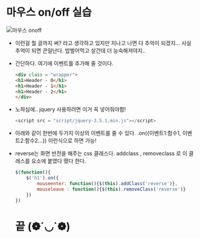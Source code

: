 # 마우스 on/off 실습 

![마우스 onoff](https://user-images.githubusercontent.com/37058233/102687483-ba84de80-4232-11eb-8075-2b98532ee4a4.gif)

- 이런걸 뭘 글까지 써? 라고 생각하고 있지만 지나고 나면 다 추억이 되겠지... 사실 추억이 되면 큰일난다. 밥벌어먹고 살건데 더 능숙해져야지..

- 간단하다. 여기에 이벤트를 추가해 줄 것이다.

  ```html
  <div class = "wrapper">
  <h1>Header - 0</h1>
  <h1>Header - 1</h1>
  <h1>Header - 2</h1>
  </div>
  ```

- 노파심에.. jquery 사용하려면 이거 꼭 넣어줘야함!

  ```javascript
  <script src = "script/jquery-3.5.1.min.js"></script>
  ```

- 아래와 같이 한번에 두가지 이상의 이벤트를 줄 수 있다. .on({이벤트1:함수1, 이벤트2:함수2...}) 이런식으로 하면 가능!

- reverse는 화면 반전을 해주는 css 클래스다. addclass , removeclass 로 이 클래스를 요소에 붙였다 뗐다 한다.

  ```javascript
  $(function(){
      $('h1').on({
          mouseenter: function(){$(this).addClass('reverse')},
          mouseleave : function(){$(this).removeClass('reverse')}
      })
  })
  ```

  # 끝 (❁´◡`❁)
